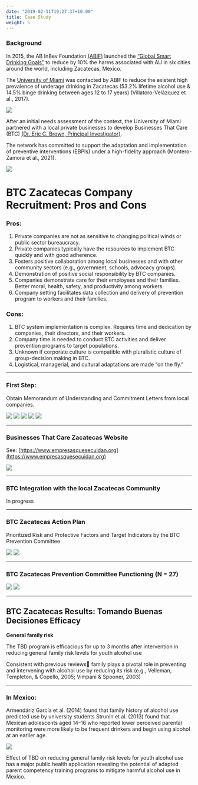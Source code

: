 ```yaml
---
date: "2019-02-11T19:27:37+10:00"
title: Case Study
weight: 5
---
```


### Background

In 2015, the AB InBev Foundation [(ABIF)](https://abinbevfoundation.org/) launched the [“Global Smart Drinking Goals”](https://www.ab-inbev.com/smart-drinking/smart-drinking-goals/) to reduce by 10% the harms associated with AU in six cities around the world, including Zacatecas, Mexico.

The [University of Miami](https://welcome.miami.edu/) was contacted by ABIF to reduce the existent high prevalence of underage drinking in Zacatecas      (53.2% lifetime alcohol use & 14.5% binge drinking between ages 12 to 17 years) (Villatoro-Velázquez et al., 2017).

![](img4/img4_1.png)

After an initial needs assessment of the context, the University of Miami partnered with a local private businesses to develop Businesses That Care (BTC) [(Dr. Eric C. Brown, Principal Investigator)](https://people.miami.edu/profile/ecb41@miami.edu).

The network has committed to support the adaptation and implementation of preventive interventions (EBPIs) under a high-fidelity approach (Montero-Zamora et al., 2021).

![](img4/img4_2.png)  

# BTC Zacatecas Company Recruitment: Pros and Cons

### Pros:

1. Private companies are not as sensitive to changing political winds or public sector bureaucracy. 
1. Private companies typically have the resources to implement BTC quickly and with good adherence.
1. Fosters positive collaboration among local businesses and with other community sectors (e.g., government, schools, advocacy groups).
1. Demonstration of positive social responsibility by BTC companies.
1. Companies demonstrate care for their employees and their families. Better moral, health, safety, and productivity among workers.
1. Company setting facilitates data collection and delivery of prevention program to workers and their families.

### Cons:

1. BTC system implementation is complex. Requires time and dedication by companies, their directors, and their workers.
1. Company time is needed to conduct BTC activities and deliver prevention programs to target populations.
1. Unknown if corporate culture is compatible with pluralistic culture of group-decision making in BTC.
1. Logistical, managerial, and cultural adaptations are made “on the fly.”

----

### First Step: 

Obtain Memorandum of Understanding and Commitment Letters from local companies.

![](img4/img4_3.png)
![](img4/img4_3b.png)
![](img4/img4_4.png)
![](img4/img4_5.png)
![](img4/img4_6.png)

---

### Businesses That Care Zacatecas Website

See: [https://www.empresasquesecuidan.org](https://www.empresasquesecuidan.org)

![](img4/img4_7.png)

---

### BTC Integration with the local Zacatecas Community

In progress

---

### BTC Zacatecas Action Plan

Prioritized Risk and Protective Factors and Target Indicators by the BTC Prevention Committee

![](img4/img4_8.png)
![](img4/img4_9.png)

---

### BTC Zacatecas Prevention Committee Functioning (N = 27)

![](img4/img4_11.png)
![](img4/img4_12.png)

---

## BTC Zacatecas Results: Tomando Buenas Decisiones Efficacy

**General family risk**

The TBD program is efficacious for up to 3 months after intervention in reducing general family risk levels for youth alcohol use

Consistent with previous reviews family plays a pivotal role in preventing and intervening with alcohol use by reducing its risk (e.g., Velleman, Templeton, & Copello, 2005; Vimpani & Spooner, 2003)

---

### In Mexico:
Armendáriz García et al. (2014) found that family history of alcohol use predicted use by university students
Strunin et al. (2013) found that Mexican adolescents aged 14–16 who reported lower perceived parental monitoring were more likely to be frequent drinkers and begin using alcohol at an earlier age. 

![](img4/img4_14.png)

Effect of TBD on reducing general family risk levels for youth alcohol use has a major public health application revealing the potential of adapted parent competency training programs to mitigate harmful alcohol use in Mexico.


